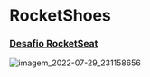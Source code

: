 # RocketShoes


<h3><a href="https://app.rocketseat.com.br/discover/challenges/social-tree">Desafio RocketSeat</a></h3>

![imagem_2022-07-29_231158656](https://user-images.githubusercontent.com/105388117/181859237-ee3cd9c9-1277-4e10-9135-2d18a7a3874b.png)

